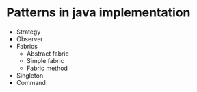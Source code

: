 # Patterns in java implementation

- Strategy
- Observer
- Fabrics
  - Abstract fabric
  - Simple fabric
  - Fabric method
- Singleton
- Command
